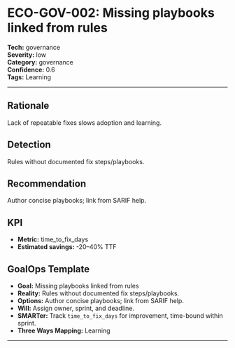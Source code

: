 # ECO-GOV-002: Missing playbooks linked from rules

**Tech:** governance  
**Severity:** low  
**Category:** governance  
**Confidence:** 0.6  
**Tags:** Learning

---

## Rationale
Lack of repeatable fixes slows adoption and learning.

## Detection
Rules without documented fix steps/playbooks.

## Recommendation
Author concise playbooks; link from SARIF help.

## KPI
- **Metric:** time_to_fix_days  
- **Estimated savings:** -20–40% TTF

## GoalOps Template
- **Goal:** Missing playbooks linked from rules  
- **Reality:** Rules without documented fix steps/playbooks.  
- **Options:** Author concise playbooks; link from SARIF help.  
- **Will:** Assign owner, sprint, and deadline.  
- **SMARTer:** Track `time_to_fix_days` for improvement, time-bound within sprint.  
- **Three Ways Mapping:** Learning

---


